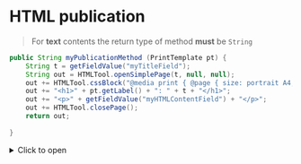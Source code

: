 HTML publication
====================

> For **text** contents the return type of method **must** be `String`

```Java
public String myPublicationMethod (PrintTemplate pt) {
	String t = getFieldValue("myTitleField");
	String out = HTMLTool.openSimplePage(t, null, null);
	out += HTMLTool.cssBlock("@media print { @page { size: portrait A4; margin: 0; }");
	out += "<h1>" + pt.getLabel() + ": " + t + "</h1>";
	out += "<p>" + getFieldValue("myHTMLContentField") + "</p>";
	out += HTMLTool.closePage();
	return out;
	
}
```

<details>
<summary>Click to open</summary>

```javascript
MyObject.myPublicationMethod = function(pt) {
	try {
		var t = this.getFieldValue("myTitleField");
		var out = HTMLTool.openSimplePage(t, null, null);
		out += HTMLTool.cssBlock("@media print { @page { size: portrait A4; margin: 0; }");
		out += "<h1>" + pt.getLabel() + ": " + t + "</h1>";
		out += "<p>" + this.getFieldValue("myHTMLContentField") + "</p>";
		out += HTMLTool.closePage();
		return out;
	} catch(e) {
		console.error(e);
	}
};
```

</details>